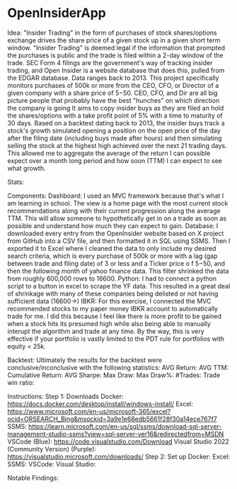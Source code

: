 # OpenInsiderApp
Idea: 
"Insider Trading" in the form of purchases of stock shares/options exchange drives the share price of a given stock up in a given short term window. 
"Insider Trading" is deemed legal if the information that prompted the purchases is public and the trade is filed within a 2-day window of the trade.
SEC Form 4 filings are the government's way of tracking insider trading, and Open Insider is a website database that does this, pulled from the EDGAR database. Data ranges back to 2013.
This project specifically monitors purchases of 500k or more from the CEO, CFO, or Director of a given company with a share price of 5$-50$.
CEO, CFO, and Dir are all big picture people that probably have the best "hunches" on which direction the company is going
It aims to copy insider buys as they are filed an hold the shares/options with a take profit point of 5% with a time to maturity of 30 days. 
Based on a backtest dating back to 2013, the insider buys track a stock's growth simulated opening a position on the open price of the day after the filing date (including buys made after hours) and then simulating selling the stock at the highest high achieved over the next 21 trading days. This allowed me to aggregate the average of the return I can possible expect over a month long period and how soon (TTM) I can expect to see what growth.

Stats:

Components:
  Dashboard: I used an MVC framework because that's what I am learning in school. The view is a home page with the most current stock recommendations along with their     current progression along the average TTM. This will allow someone to hypothetically get in on a trade as soon as possible and understand how much they can expect to gain.
  Database: I downloaded every entry from the OpenInsider website based on X project from GitHub into a CSV file, and then formatted it in SQL using SSMS. Then I exported it to Excel where I cleaned the data to only include my desired search criteria, which is every purchase of 500k or more with a lag (gap between trade and filing date) of 3 or less and a Ticker price o f $5-$50, and then the following month of yahoo finance data. This filter shrinked the data from roughly 600,000 rows to 16600.
  Python: I had to connect a python script to a button in excel to scrape the YF data. This resulted in a great deal of shrinkage with many of these companies being delisted or not having sufficient data (16600->)
  IBKR: For this exercise, I connected the MVC recommended stocks to my paper money IBKR account to automatically trade for me. I did this because I feel like there is more profit to be gained when a stock hits its presumed high while also being able to manually interupt the algorithm and trade at any time. By the way, this is very effective if your portfolio is vastly limited to the PDT rule for portfolios with equity < 25k.

Backtest:
Ultimately the results for the backtest were conclusive/inconclusive with the following statistics:
  AVG Return:
  AVG TTM:
  Cumulative Return:
  AVG Sharpe:
  Max Draw:
  Max Draw%:
  #Trades:
  Trade win ratio:

Instructions:
  Step 1: Downloads 
    Docker: https://docs.docker.com/desktop/install/windows-install/ 
    Excel: https://www.microsoft.com/en-us/microsoft-365/excel?ocid=ORSEARCH_Bing&msockid=3a9e1e68edb5661f28f30a14ece767f7 
    SSMS: https://learn.microsoft.com/en-us/sql/ssms/download-sql-server-management-studio-ssms?view=sql-server-ver16&redirectedfrom=MSDN
    VSCode (Blue): https://code.visualstudio.com/Download
    Visual Studio 2022 (Community Version) (Purple): https://visualstudio.microsoft.com/downloads/
  Step 2: Set up
    Docker:
    Excel:
    SSMS:
    VSCode:
    Visual Studio:

Notable Findings:
